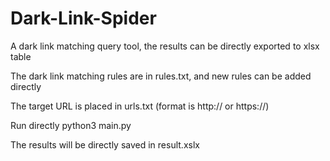 # Dark-Link-Spider
A dark link matching query tool, the results can be directly exported to xlsx table

The dark link matching rules are in rules.txt, and new rules can be added directly

The target URL is placed in urls.txt (format is http:// or https://)

Run directly python3 main.py

The results will be directly saved in result.xslx

